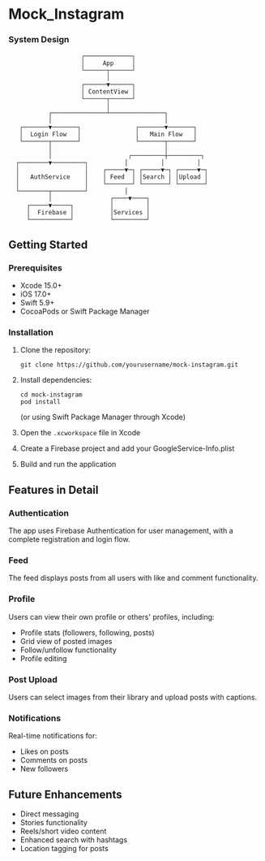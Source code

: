 # Mock_Instagram


### System Design

```
                    ┌─────────────┐
                    │     App     │
                    └──────┬──────┘
                           │
                    ┌──────▼──────┐
                    │ ContentView │
                    └──────┬──────┘
                           │
           ┌───────────────┴───────────────┐
           │                               │
   ┌───────▼───────┐               ┌───────▼───────┐
   │  Login Flow   │               │   Main Flow   │
   └───────┬───────┘               └───────┬───────┘
           │                               │
           │                     ┌─────────┼─────────┐
  ┌────────▼─────────┐          │         │         │
  │                  │    ┌─────▼─┐ ┌─────▼─┐ ┌─────▼─┐
  │   AuthService    │    │ Feed  │ │Search │ │Upload │
  │                  │    └───────┘ └───────┘ └───────┘
  └────────┬─────────┘          │
           │                ┌────▼────┐
     ┌─────▼─────┐          │         │
     │  Firebase │          │Services │
     └───────────┘          └─────────┘
```

## Getting Started

### Prerequisites

- Xcode 15.0+
- iOS 17.0+
- Swift 5.9+
- CocoaPods or Swift Package Manager

### Installation

1. Clone the repository:
   ```
   git clone https://github.com/yourusername/mock-instagram.git
   ```

2. Install dependencies:
   ```
   cd mock-instagram
   pod install
   ```
   
   (or using Swift Package Manager through Xcode)

3. Open the `.xcworkspace` file in Xcode

4. Create a Firebase project and add your GoogleService-Info.plist

5. Build and run the application

## Features in Detail

### Authentication

The app uses Firebase Authentication for user management, with a complete registration and login flow.

### Feed

The feed displays posts from all users with like and comment functionality.

### Profile

Users can view their own profile or others' profiles, including:
- Profile stats (followers, following, posts)
- Grid view of posted images
- Follow/unfollow functionality
- Profile editing

### Post Upload

Users can select images from their library and upload posts with captions.

### Notifications

Real-time notifications for:
- Likes on posts
- Comments on posts
- New followers

## Future Enhancements

- Direct messaging
- Stories functionality
- Reels/short video content
- Enhanced search with hashtags
- Location tagging for posts
